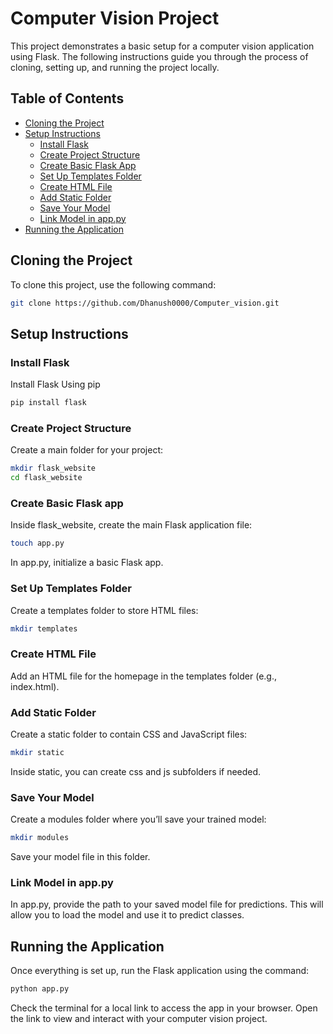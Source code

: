 # Computer Vision Project

This project demonstrates a basic setup for a computer vision application using Flask. The following instructions guide you through the process of cloning, setting up, and running the project locally.

## Table of Contents
- [Cloning the Project](#cloning-the-project)
- [Setup Instructions](#setup-instructions)
  - [Install Flask](#install-flask)
  - [Create Project Structure](#create-project-structure)
  - [Create Basic Flask App](#create-basic-flask-app)
  - [Set Up Templates Folder](#set-up-templates-folder)
  - [Create HTML File](#create-html-file)
  - [Add Static Folder](#add-static-folder)
  - [Save Your Model](#save-your-model)
  - [Link Model in app.py](#link-model-in-app-py)
- [Running the Application](#running-the-application)

## Cloning the Project

To clone this project, use the following command:

```bash
git clone https://github.com/Dhanush0000/Computer_vision.git
```

## Setup Instructions

### Install Flask

Install Flask Using pip

```bash
pip install flask
```

### Create Project Structure

Create a main folder for your project:

```bash
mkdir flask_website
cd flask_website
```

### Create Basic Flask app

Inside flask_website, create the main Flask application file:

```bash
touch app.py
```

In app.py, initialize a basic Flask app.

### Set Up Templates Folder

Create a templates folder to store HTML files:

```bash
mkdir templates
```

### Create HTML File

Add an HTML file for the homepage in the templates folder (e.g., index.html).

### Add Static Folder

Create a static folder to contain CSS and JavaScript files:

```bash
mkdir static
```

Inside static, you can create css and js subfolders if needed.

### Save Your Model

Create a modules folder where you’ll save your trained model:

```bash
mkdir modules
```

Save your model file in this folder.

### Link Model in app.py

In app.py, provide the path to your saved model file for predictions. This will allow you to load the model and use it to predict classes.

## Running the Application

Once everything is set up, run the Flask application using the command:

```bash
python app.py
```

Check the terminal for a local link to access the app in your browser. Open the link to view and interact with your computer vision project.
